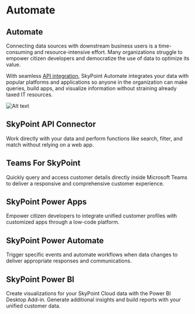 # Automate

## Automate
Connecting data sources with downstream business users is a time-consuming and resource-intensive effort. Many organizations struggle to empower citizen developers and democratize the use of data to optimize its value.

With seamless [API integration](https://skypointprodapim.developer.azure-api.net/), SkyPoint Automate integrates your data with popular platforms and applications so anyone in the organization can make queries, build apps, and visualize information without straining already taxed IT resources.

![Alt text](https://github.com/skypointcloud/platform/blob/master/docs/doc_snippets/automate.png?raw=true)

## SkyPoint API Connector
Work directly with your data and perform functions like search, filter, and match without relying on a web app.

## Teams For SkyPoint
Quickly query and access customer details directly inside Microsoft Teams to deliver a responsive and comprehensive customer experience.

## SkyPoint Power Apps
Empower citizen developers to integrate unified customer profiles with customized apps through a low-code platform.

## SkyPoint Power Automate
Trigger specific events and automate workflows when data changes to deliver appropriate responses and communications.

## SkyPoint Power BI
Create visualizations for your SkyPoint Cloud data with the Power BI Desktop Add-in. Generate additional insights and build reports with your unified customer data.